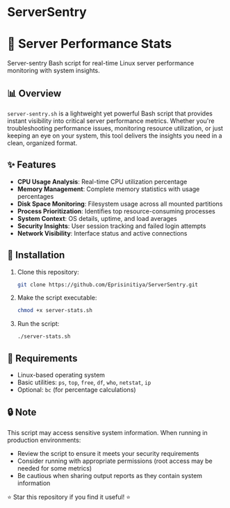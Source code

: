 # ServerSentry

# 🚀 Server Performance Stats

Server-sentry Bash script for real-time Linux server performance monitoring with system insights.


## 📊 Overview

`server-sentry.sh` is a lightweight yet powerful Bash script that provides instant visibility into critical server performance metrics. Whether you're troubleshooting performance issues, monitoring resource utilization, or just keeping an eye on your system, this tool delivers the insights you need in a clean, organized format.

## ✨ Features

- **CPU Usage Analysis**: Real-time CPU utilization percentage
- **Memory Management**: Complete memory statistics with usage percentages
- **Disk Space Monitoring**: Filesystem usage across all mounted partitions
- **Process Prioritization**: Identifies top resource-consuming processes
- **System Context**: OS details, uptime, and load averages
- **Security Insights**: User session tracking and failed login attempts
- **Network Visibility**: Interface status and active connections


## 🚀 Installation

1. Clone this repository:
   ```bash
   git clone https://github.com/Eprisinitiya/ServerSentry.git
   ```

2. Make the script executable:
   ```bash
   chmod +x server-stats.sh
   ```

3. Run the script:
   ```bash
   ./server-stats.sh
   ```

## 🔧 Requirements

- Linux-based operating system
- Basic utilities: `ps`, `top`, `free`, `df`, `who`, `netstat`, `ip`
- Optional: `bc` (for percentage calculations)


## 🔒 Note

This script may access sensitive system information. When running in production environments:

- Review the script to ensure it meets your security requirements
- Consider running with appropriate permissions (root access may be needed for some metrics)
- Be cautious when sharing output reports as they contain system information

⭐ Star this repository if you find it useful! ⭐
